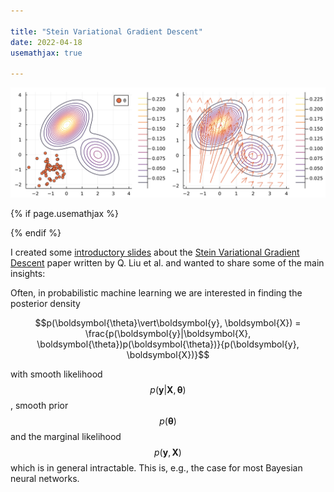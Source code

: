 ```yaml
--- 

title: "Stein Variational Gradient Descent"
date: 2022-04-18 
usemathjax: true

---
```


![svgd](https://raw.githubusercontent.com/tpielok/blog/main/_images/svgd.svg)

{% if page.usemathjax %}
<script type="text/javascript" async
 src="https://cdn.mathjax.org/mathjax/latest/MathJax.js?config=TeX-MML-AM_CHTML">
  </script>
{% endif %}

I created some [introductory slides](https://tpielok.github.io/presentations/svgd.html) about the [Stein Variational Gradient Descent](https://arxiv.org/abs/1608.04471) paper written by Q. Liu et al. and wanted to share some of the main insights:

Often, in probabilistic machine learning we are interested in finding the posterior density

$$p(\boldsymbol{\theta}\vert\boldsymbol{y}, \boldsymbol{X}) = \frac{p(\boldsymbol{y}|\boldsymbol{X}, \boldsymbol{\theta})p(\boldsymbol{\theta})}{p(\boldsymbol{y}, \boldsymbol{X})}$$

with smooth likelihood $$p(\boldsymbol{y}\vert\boldsymbol{X}, \boldsymbol{\theta})$$, smooth prior $$p(\boldsymbol{\theta})$$ and the marginal likelihood $$p(\boldsymbol{y}, \boldsymbol{X})$$ which is in general intractable. This is, e.g., the case for most Bayesian neural networks. 
